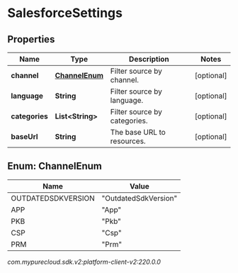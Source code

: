# SalesforceSettings


## Properties

| Name | Type | Description | Notes |
| ------------ | ------------- | ------------- | ------------- |
| **channel** | [**ChannelEnum**](#Enum--ChannelEnum) | Filter source by channel. |  [optional] |
| **language** | **String** | Filter source by language. |  [optional] |
| **categories** | **List&lt;String&gt;** | Filter source by categories. |  [optional] |
| **baseUrl** | **String** | The base URL to resources. |  [optional] |


## Enum: ChannelEnum

| Name | Value |
| ---- | ----- |
| OUTDATEDSDKVERSION | &quot;OutdatedSdkVersion&quot; | 
| APP | &quot;App&quot; | 
| PKB | &quot;Pkb&quot; | 
| CSP | &quot;Csp&quot; | 
| PRM | &quot;Prm&quot; | 




_com.mypurecloud.sdk.v2:platform-client-v2:220.0.0_
